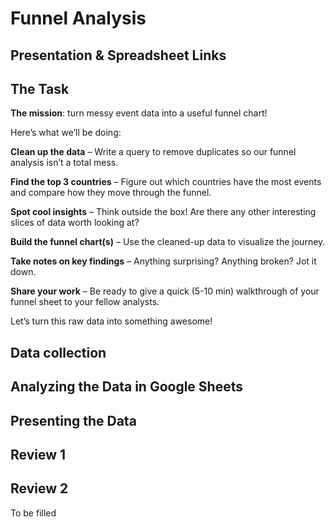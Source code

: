 
# Funnel Analysis  

## Presentation & Spreadsheet Links  



## The Task  

**The mission**: turn messy event data into a useful funnel chart!

Here’s what we’ll be doing:

**Clean up the data** – Write a query to remove duplicates so our funnel analysis isn’t a total mess.

**Find the top 3 countries** – Figure out which countries have the most events and compare how they move through the funnel.

**Spot cool insights** – Think outside the box! Are there any other interesting slices of data worth looking at?

**Build the funnel chart(s)** – Use the cleaned-up data to visualize the journey.

**Take notes on key findings** – Anything surprising? Anything broken? Jot it down.

**Share your work** – Be ready to give a quick (5-10 min) walkthrough of your funnel sheet to your fellow analysts.

Let’s turn this raw data into something awesome!

## Data collection



## Analyzing the Data in Google Sheets



## Presenting the Data



## Review 1



## Review 2

To be filled

